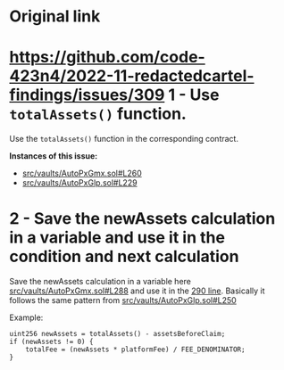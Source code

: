 # Original link
https://github.com/code-423n4/2022-11-redactedcartel-findings/issues/309
1 - Use ```totalAssets()``` function.
==

Use the ```totalAssets()``` function in the corresponding contract.

**Instances of this issue:**
- [src/vaults/AutoPxGmx.sol#L260](https://github.com/code-423n4/2022-11-redactedcartel/blob/03b71a8d395c02324cb9fdaf92401357da5b19d1/src/vaults/AutoPxGmx.sol#L260)
- [src/vaults/AutoPxGlp.sol#L229](https://github.com/code-423n4/2022-11-redactedcartel/blob/03b71a8d395c02324cb9fdaf92401357da5b19d1/src/vaults/AutoPxGlp.sol#L229)

2 - Save the newAssets calculation in a variable and use it in the condition and next calculation
==

Save the newAssets calculation in a variable here [src/vaults/AutoPxGmx.sol#L288](https://github.com/code-423n4/2022-11-redactedcartel/blob/03b71a8d395c02324cb9fdaf92401357da5b19d1/src/vaults/AutoPxGmx.sol#L288) and use it in the [290 line](https://github.com/code-423n4/2022-11-redactedcartel/blob/03b71a8d395c02324cb9fdaf92401357da5b19d1/src/vaults/AutoPxGmx.sol#L290). Basically it follows the same pattern from [src/vaults/AutoPxGlp.sol#L250](https://github.com/code-423n4/2022-11-redactedcartel/blob/03b71a8d395c02324cb9fdaf92401357da5b19d1/src/vaults/AutoPxGlp.sol#L250)

Example:

```solidity
uint256 newAssets = totalAssets() - assetsBeforeClaim;
if (newAssets != 0) {
	totalFee = (newAssets * platformFee) / FEE_DENOMINATOR;
}
```
